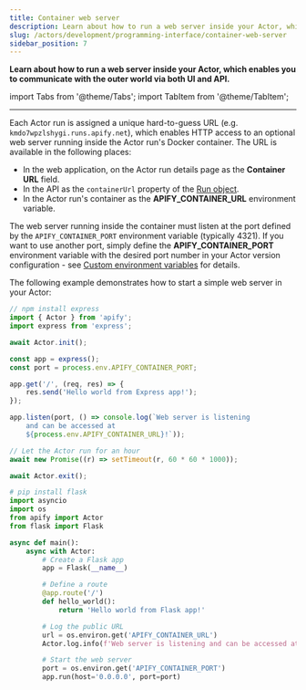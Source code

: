 ```yaml
---
title: Container web server
description: Learn about how to run a web server inside your Actor, which enables you to communicate with the outer world via both UI and API.
slug: /actors/development/programming-interface/container-web-server
sidebar_position: 7
---
```


**Learn about how to run a web server inside your Actor, which enables you to communicate with the outer world via both UI and API.**

import Tabs from '@theme/Tabs';
import TabItem from '@theme/TabItem';

---

Each Actor run is assigned a unique hard-to-guess URL (e.g. `kmdo7wpzlshygi.runs.apify.net`), which enables HTTP access to an optional web server running inside the Actor run's Docker container. The URL is available in the following places:

- In the web application, on the Actor run details page as the **Container URL** field.
- In the API as the `containerUrl` property of the [Run object](/api/v2#/reference/actors/run-object/get-run).
- In the Actor run's container as the **APIFY_CONTAINER_URL** environment variable.

The web server running inside the container must listen at the port defined by the `APIFY_CONTAINER_PORT` environment variable (typically 4321). If you want to use another port, simply define the **APIFY_CONTAINER_PORT** environment variable with the desired port number in your Actor version configuration - see [Custom environment variables](./environment_variables.md) for details.

The following example demonstrates how to start a simple web server in your Actor:

<Tabs groupId="main">
<TabItem value="JavaScript" label="JavaScript">

```js
// npm install express
import { Actor } from 'apify';
import express from 'express';

await Actor.init();

const app = express();
const port = process.env.APIFY_CONTAINER_PORT;

app.get('/', (req, res) => {
    res.send('Hello world from Express app!');
});

app.listen(port, () => console.log(`Web server is listening
    and can be accessed at
    ${process.env.APIFY_CONTAINER_URL}!`));

// Let the Actor run for an hour
await new Promise((r) => setTimeout(r, 60 * 60 * 1000));

await Actor.exit();
```

</TabItem>
<TabItem value="Python" label="Python">

```python
# pip install flask
import asyncio
import os
from apify import Actor
from flask import Flask

async def main():
    async with Actor:
        # Create a Flask app
        app = Flask(__name__)

        # Define a route
        @app.route('/')
        def hello_world():
            return 'Hello world from Flask app!'

        # Log the public URL
        url = os.environ.get('APIFY_CONTAINER_URL')
        Actor.log.info(f'Web server is listening and can be accessed at {url}')

        # Start the web server
        port = os.environ.get('APIFY_CONTAINER_PORT')
        app.run(host='0.0.0.0', port=port)
```

</TabItem>
</Tabs>
